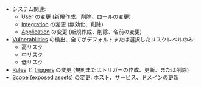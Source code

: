 * システム関連:
    * [User](../../../user-guides/settings/users.md) の変更 (新規作成、削除、ロールの変更)
    * [Integration](integrations-intro.md) の変更 (無効化、削除)
    * [Application](../../../user-guides/settings/applications.md) の変更 (新規作成、削除、名前の変更)
* [Vulnerabilities](../../../glossary-en.md#vulnerability) の検出、全てがデフォルトまたは選択したリスクレベルのみ:
    * 高リスク
    * 中リスク
    * 低リスク
* [Rules](../../../user-guides/rules/intro.md) と [triggers](../../../user-guides/triggers/triggers.md) の変更 (規則またはトリガーの作成、更新、または削除)
* [Scope (exposed assets)](../../scanner.md) の変更: ホスト、サービス、ドメインの更新
